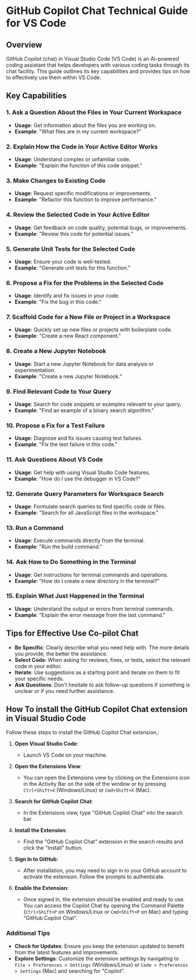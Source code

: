 # GitHub Copilot Chat Technical Guide for VS Code

## Overview

GitHub Copilot (chat) in Visual Studio Code (VS Code) is an AI-powered coding assistant that helps developers with various coding tasks through its chat facility. This guide outlines its key capabilities and provides tips on how to effectively use them within VS Code.

## Key Capabilities

### 1. Ask a Question About the Files in Your Current Workspace
- **Usage**: Get information about the files you are working on.
- **Example**: "What files are in my current workspace?"

### 2. Explain How the Code in Your Active Editor Works
- **Usage**: Understand complex or unfamiliar code.
- **Example**: "Explain the function of this code snippet."

### 3. Make Changes to Existing Code
- **Usage**: Request specific modifications or improvements.
- **Example**: "Refactor this function to improve performance."

### 4. Review the Selected Code in Your Active Editor
- **Usage**: Get feedback on code quality, potential bugs, or improvements.
- **Example**: "Review this code for potential issues."

### 5. Generate Unit Tests for the Selected Code
- **Usage**: Ensure your code is well-tested.
- **Example**: "Generate unit tests for this function."

### 6. Propose a Fix for the Problems in the Selected Code
- **Usage**: Identify and fix issues in your code.
- **Example**: "Fix the bug in this code."

### 7. Scaffold Code for a New File or Project in a Workspace
- **Usage**: Quickly set up new files or projects with boilerplate code.
- **Example**: "Create a new React component."

### 8. Create a New Jupyter Notebook
- **Usage**: Start a new Jupyter Notebook for data analysis or experimentation.
- **Example**: "Create a new Jupyter Notebook."

### 9. Find Relevant Code to Your Query
- **Usage**: Search for code snippets or examples relevant to your query.
- **Example**: "Find an example of a binary search algorithm."

### 10. Propose a Fix for a Test Failure
- **Usage**: Diagnose and fix issues causing test failures.
- **Example**: "Fix the test failure in this code."

### 11. Ask Questions About VS Code
- **Usage**: Get help with using Visual Studio Code features.
- **Example**: "How do I use the debugger in VS Code?"

### 12. Generate Query Parameters for Workspace Search
- **Usage**: Formulate search queries to find specific code or files.
- **Example**: "Search for all JavaScript files in the workspace."

### 13. Run a Command
- **Usage**: Execute commands directly from the terminal.
- **Example**: "Run the build command."

### 14. Ask How to Do Something in the Terminal
- **Usage**: Get instructions for terminal commands and operations.
- **Example**: "How do I create a new directory in the terminal?"

### 15. Explain What Just Happened in the Terminal
- **Usage**: Understand the output or errors from terminal commands.
- **Example**: "Explain the error message from the last command."

## Tips for Effective Use Co-pilot Chat

- **Be Specific**: Clearly describe what you need help with. The more details you provide, the better the assistance.
- **Select Code**: When asking for reviews, fixes, or tests, select the relevant code in your editor.
- **Iterate**: Use suggestions as a starting point and iterate on them to fit your specific needs.
- **Ask Questions**: Don't hesitate to ask follow-up questions if something is unclear or if you need further assistance.

## How To install the GitHub Copilot Chat extension in Visual Studio Code
Follow these steps to install the GitHub Copilot Chat extension,:

1. **Open Visual Studio Code**:
   - Launch VS Code on your machine.

2. **Open the Extensions View**:
   - You can open the Extensions view by clicking on the Extensions icon in the Activity Bar on the side of the window or by pressing `Ctrl+Shift+X` (Windows/Linux) or `Cmd+Shift+X` (Mac).

3. **Search for GitHub Copilot Chat**:
   - In the Extensions view, type "GitHub Copilot Chat" into the search bar.

4. **Install the Extension**:
   - Find the "GitHub Copilot Chat" extension in the search results and click the "Install" button.

5. **Sign In to GitHub**:
   - After installation, you may need to sign in to your GitHub account to activate the extension. Follow the prompts to authenticate.

6. **Enable the Extension**:
   - Once signed in, the extension should be enabled and ready to use. You can access the Copilot Chat by opening the Command Palette (`Ctrl+Shift+P` on Windows/Linux or `Cmd+Shift+P` on Mac) and typing "GitHub Copilot Chat".

### Additional Tips

- **Check for Updates**: Ensure you keep the extension updated to benefit from the latest features and improvements.
- **Explore Settings**: Customize the extension settings by navigating to `File > Preferences > Settings` (Windows/Linux) or `Code > Preferences > Settings` (Mac) and searching for "Copilot".
